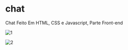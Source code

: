 # chat
Chat Feito Em HTML, CSS e Javascript, Parte Front-end

![1](https://github.com/Adriano-Pina/chat/assets/98466588/da8d75e8-6eb7-4f5e-a39e-6da7c26e6dae)

![2](https://github.com/Adriano-Pina/chat/assets/98466588/ff08627f-9eac-4d5b-93f5-3fe4fc38f22d)

